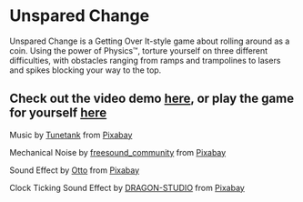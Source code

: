 # Unspared Change

Unspared Change is a Getting Over It-style game about rolling around as a coin. Using the power of Physics™, torture yourself on three different difficulties, with obstacles ranging from ramps and trampolines to lasers and spikes blocking your way to the top.

## Check out the video demo [here](https://youtu.be/dWBhqZT8SFI), or play the game for yourself [here](https://gamejolt.com/games/unspared-change/1021799)
 
Music by <a href="https://pixabay.com/users/tunetank-50201703/?utm_source=link-attribution&utm_medium=referral&utm_campaign=music&utm_content=348133">Tunetank</a> from <a href="https://pixabay.com//?utm_source=link-attribution&utm_medium=referral&utm_campaign=music&utm_content=348133">Pixabay</a>

Mechanical Noise by <a href="https://pixabay.com/users/freesound_community-46691455/?utm_source=link-attribution&utm_medium=referral&utm_campaign=music&utm_content=25592">freesound_community</a> from <a href="https://pixabay.com//?utm_source=link-attribution&utm_medium=referral&utm_campaign=music&utm_content=25592">Pixabay</a>

Sound Effect by <a href="https://pixabay.com/users/voicebosch-30143949/?utm_source=link-attribution&utm_medium=referral&utm_campaign=music&utm_content=180579">Otto</a> from <a href="https://pixabay.com/sound-effects//?utm_source=link-attribution&utm_medium=referral&utm_campaign=music&utm_content=180579">Pixabay</a>

Clock Ticking Sound Effect by <a href="https://pixabay.com/users/dragon-studio-38165424/?utm_source=link-attribution&utm_medium=referral&utm_campaign=music&utm_content=376897">DRAGON-STUDIO</a> from <a href="https://pixabay.com/sound-effects//?utm_source=link-attribution&utm_medium=referral&utm_campaign=music&utm_content=376897">Pixabay</a>
